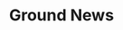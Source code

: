 ---
facebook: https://facebook.com/ground.newsapp
instagram: https://instagram.com/groundnews
linkedin: https://linkedin.com/company/groundnews
logohandle: groundnews
sort: groundnews
title: Ground News
twitter: https://x.com/Ground_app
website: https://ground.news/
---